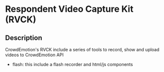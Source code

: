 Respondent Video Capture Kit (RVCK)
===========

Description
-----------

CrowdEmotion's RVCK include a series of tools to record, show and upload videos to CrowdEmotion API

 - flash: this include a flash recorder and html/js components
